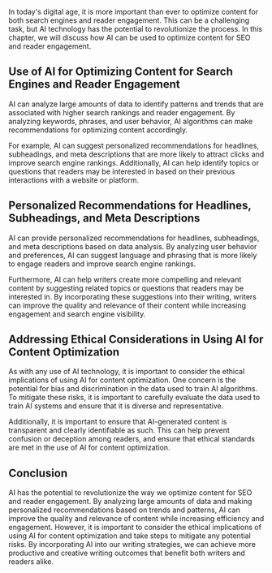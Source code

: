 
In today's digital age, it is more important than ever to optimize content for both search engines and reader engagement. This can be a challenging task, but AI technology has the potential to revolutionize the process. In this chapter, we will discuss how AI can be used to optimize content for SEO and reader engagement.

Use of AI for Optimizing Content for Search Engines and Reader Engagement
-------------------------------------------------------------------------

AI can analyze large amounts of data to identify patterns and trends that are associated with higher search rankings and reader engagement. By analyzing keywords, phrases, and user behavior, AI algorithms can make recommendations for optimizing content accordingly.

For example, AI can suggest personalized recommendations for headlines, subheadings, and meta descriptions that are more likely to attract clicks and improve search engine rankings. Additionally, AI can help identify topics or questions that readers may be interested in based on their previous interactions with a website or platform.

Personalized Recommendations for Headlines, Subheadings, and Meta Descriptions
------------------------------------------------------------------------------

AI can provide personalized recommendations for headlines, subheadings, and meta descriptions based on data analysis. By analyzing user behavior and preferences, AI can suggest language and phrasing that is more likely to engage readers and improve search engine rankings.

Furthermore, AI can help writers create more compelling and relevant content by suggesting related topics or questions that readers may be interested in. By incorporating these suggestions into their writing, writers can improve the quality and relevance of their content while increasing engagement and search engine visibility.

Addressing Ethical Considerations in Using AI for Content Optimization
----------------------------------------------------------------------

As with any use of AI technology, it is important to consider the ethical implications of using AI for content optimization. One concern is the potential for bias and discrimination in the data used to train AI algorithms. To mitigate these risks, it is important to carefully evaluate the data used to train AI systems and ensure that it is diverse and representative.

Additionally, it is important to ensure that AI-generated content is transparent and clearly identifiable as such. This can help prevent confusion or deception among readers, and ensure that ethical standards are met in the use of AI for content optimization.

Conclusion
----------

AI has the potential to revolutionize the way we optimize content for SEO and reader engagement. By analyzing large amounts of data and making personalized recommendations based on trends and patterns, AI can improve the quality and relevance of content while increasing efficiency and engagement. However, it is important to consider the ethical implications of using AI for content optimization and take steps to mitigate any potential risks. By incorporating AI into our writing strategies, we can achieve more productive and creative writing outcomes that benefit both writers and readers alike.
